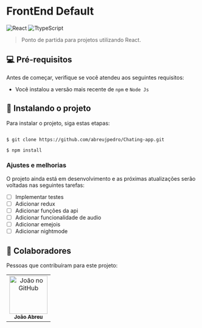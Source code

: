 # FrontEnd Default

![React](https://camo.githubusercontent.com/ab4c3c731a174a63df861f7b118d6c8a6c52040a021a552628db877bd518fe84/68747470733a2f2f696d672e736869656c64732e696f2f62616467652f72656163742d2532333230323332612e7376673f7374796c653d666f722d7468652d6261646765266c6f676f3d7265616374266c6f676f436f6c6f723d253233363144414642)
![TtypeScript](https://camo.githubusercontent.com/ee71fcc1aa3d059265517741dffc4161922fd744377e7a5f07c43381d0aa9aac/68747470733a2f2f696d672e736869656c64732e696f2f62616467652f747970657363726970742d2532333030374143432e7376673f7374796c653d666f722d7468652d6261646765266c6f676f3d74797065736372697074266c6f676f436f6c6f723d7768697465)

> Ponto de partida para projetos utilizando React.

## 💻 Pré-requisitos

Antes de começar, verifique se você atendeu aos seguintes requisitos:

- Você instalou a versão mais recente de `npm` e `Node Js`

## 🚀 Instalando o projeto

Para instalar o projeto, siga estas etapas:

```

$ git clone https://github.com/abreujpedro/Chating-app.git

$ npm install

```

### Ajustes e melhorias

O projeto ainda está em desenvolvimento e as próximas atualizações serão voltadas nas seguintes tarefas:

- [ ] Implementar testes
- [ ] Adicionar redux
- [ ] Adicionar funções da api
- [ ] Adicionar funcionalidade de audio
- [ ] Adicionar emejois
- [ ] Adicionar nightmode

## 🤝 Colaboradores

Pessoas que contribuíram para este projeto:

<table>
  <tr>
    <td align="center">
      <a href="https://github.com/abreujpedro" target="_blank">
        <img src="https://avatars.githubusercontent.com/u/78066198?v=4" width="100px;" alt="João no GitHub"/><br>
        <sub>
          <b>João Abreu</b>
        </sub>
      </a>
    </td>
  </tr>
</table>
